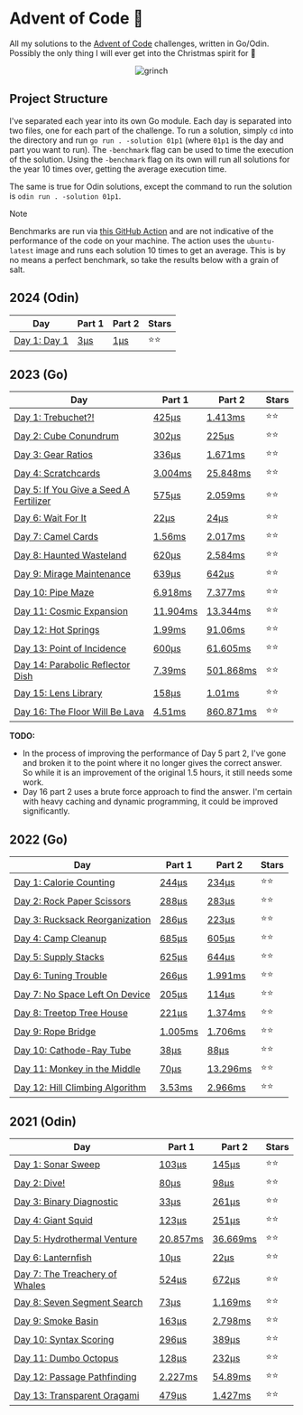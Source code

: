 # Advent of Code 📆

All my solutions to the [Advent of Code](https://adventofcode.com/) challenges, written in Go/Odin. Possibly the only thing I will ever get into the Christmas spirit for 🎄

<p align="center">
  <img alt="grinch" src="https://github.com/scottmckendry/AoC/assets/39483124/def61fe9-d27c-4440-b033-4fb7630306e0"/>
</p>

## Project Structure

I've separated each year into its own Go module. Each day is separated into two files, one for each part of the challenge. To run a solution, simply `cd` into the directory and run `go run . -solution 01p1` (where `01p1` is the day and part you want to run).
The `-benchmark` flag can be used to time the execution of the solution. Using the `-benchmark` flag on its own will run all solutions for the year 10 times over, getting the average execution time.

The same is true for Odin solutions, except the command to run the solution is `odin run . -solution 01p1`.

> [!NOTE]
> Benchmarks are run via [this GitHub Action](https://github.com/scottmckendry/aoc/actions/workflows/CI.yml) and are not indicative of the performance of the code on your machine.
> The action uses the `ubuntu-latest` image and runs each solution 10 times to get an average. This is by no means a perfect benchmark, so take the results below with a grain of salt.

## 2024 (Odin)

<!-- 2024TableStart -->
| Day | Part 1 | Part 2 | Stars |
| --- | --- | --- | --- |
| [Day 1: Day 1](https://adventofcode.com/2024/day/1) | [3µs](2024/01p1.odin) | [1µs](2024/01p2.odin) | ⭐⭐ |
<!-- 2024TableEnd -->

## 2023 (Go)

<!-- 2023TableStart -->
| Day | Part 1 | Part 2 | Stars |
| --- | --- | --- | --- |
| [Day 1: Trebuchet?!](https://adventofcode.com/2023/day/1) | [425µs](2023/01p1.go) | [1.413ms](2023/01p2.go) | ⭐⭐ |
| [Day 2: Cube Conundrum](https://adventofcode.com/2023/day/2) | [302µs](2023/02p1.go) | [225µs](2023/02p2.go) | ⭐⭐ |
| [Day 3: Gear Ratios](https://adventofcode.com/2023/day/3) | [336µs](2023/03p1.go) | [1.671ms](2023/03p2.go) | ⭐⭐ |
| [Day 4: Scratchcards](https://adventofcode.com/2023/day/4) | [3.004ms](2023/04p1.go) | [25.848ms](2023/04p2.go) | ⭐⭐ |
| [Day 5: If You Give a Seed A Fertilizer](https://adventofcode.com/2023/day/5) | [575µs](2023/05p1.go) | [2.059ms](2023/05p2.go) | ⭐⭐ |
| [Day 6: Wait For It](https://adventofcode.com/2023/day/6) | [22µs](2023/06p1.go) | [24µs](2023/06p2.go) | ⭐⭐ |
| [Day 7: Camel Cards](https://adventofcode.com/2023/day/7) | [1.56ms](2023/07p1.go) | [2.017ms](2023/07p2.go) | ⭐⭐ |
| [Day 8: Haunted Wasteland](https://adventofcode.com/2023/day/8) | [620µs](2023/08p1.go) | [2.584ms](2023/08p2.go) | ⭐⭐ |
| [Day 9: Mirage Maintenance](https://adventofcode.com/2023/day/9) | [639µs](2023/09p1.go) | [642µs](2023/09p2.go) | ⭐⭐ |
| [Day 10: Pipe Maze](https://adventofcode.com/2023/day/10) | [6.918ms](2023/10p1.go) | [7.377ms](2023/10p2.go) | ⭐⭐ |
| [Day 11: Cosmic Expansion](https://adventofcode.com/2023/day/11) | [11.904ms](2023/11p1.go) | [13.344ms](2023/11p2.go) | ⭐⭐ |
| [Day 12: Hot Springs](https://adventofcode.com/2023/day/12) | [1.99ms](2023/12p1.go) | [91.06ms](2023/12p2.go) | ⭐⭐ |
| [Day 13: Point of Incidence](https://adventofcode.com/2023/day/13) | [600µs](2023/13p1.go) | [61.605ms](2023/13p2.go) | ⭐⭐ |
| [Day 14: Parabolic Reflector Dish](https://adventofcode.com/2023/day/14) | [7.39ms](2023/14p1.go) | [501.868ms](2023/14p2.go) | ⭐⭐ |
| [Day 15: Lens Library](https://adventofcode.com/2023/day/15) | [158µs](2023/15p1.go) | [1.01ms](2023/15p2.go) | ⭐⭐ |
| [Day 16: The Floor Will Be Lava](https://adventofcode.com/2023/day/16) | [4.51ms](2023/16p1.go) | [860.871ms](2023/16p2.go) | ⭐⭐ |

<!-- 2023TableEnd -->

**TODO:**

-   In the process of improving the performance of Day 5 part 2, I've gone and broken it to the point where it no longer gives the correct answer. So while it is an improvement of the original 1.5 hours, it still needs some work.
-   Day 16 part 2 uses a brute force approach to find the answer. I'm certain with heavy caching and dynamic programming, it could be improved significantly.

## 2022 (Go)

<!-- 2022TableStart -->
| Day | Part 1 | Part 2 | Stars |
| --- | --- | --- | --- |
| [Day 1: Calorie Counting](https://adventofcode.com/2022/day/1) | [244µs](2022/01p1.go) | [234µs](2022/01p2.go) | ⭐⭐ |
| [Day 2: Rock Paper Scissors](https://adventofcode.com/2022/day/2) | [288µs](2022/02p1.go) | [283µs](2022/02p2.go) | ⭐⭐ |
| [Day 3: Rucksack Reorganization](https://adventofcode.com/2022/day/3) | [286µs](2022/03p1.go) | [223µs](2022/03p2.go) | ⭐⭐ |
| [Day 4: Camp Cleanup](https://adventofcode.com/2022/day/4) | [685µs](2022/04p1.go) | [605µs](2022/04p2.go) | ⭐⭐ |
| [Day 5: Supply Stacks](https://adventofcode.com/2022/day/5) | [625µs](2022/05p1.go) | [644µs](2022/05p2.go) | ⭐⭐ |
| [Day 6: Tuning Trouble](https://adventofcode.com/2022/day/6) | [266µs](2022/06p1.go) | [1.991ms](2022/06p2.go) | ⭐⭐ |
| [Day 7: No Space Left On Device](https://adventofcode.com/2022/day/7) | [205µs](2022/07p1.go) | [114µs](2022/07p2.go) | ⭐⭐ |
| [Day 8: Treetop Tree House](https://adventofcode.com/2022/day/8) | [221µs](2022/08p1.go) | [1.374ms](2022/08p2.go) | ⭐⭐ |
| [Day 9: Rope Bridge](https://adventofcode.com/2022/day/9) | [1.005ms](2022/09p1.go) | [1.706ms](2022/09p2.go) | ⭐⭐ |
| [Day 10: Cathode-Ray Tube](https://adventofcode.com/2022/day/10) | [38µs](2022/10p1.go) | [88µs](2022/10p2.go) | ⭐⭐ |
| [Day 11: Monkey in the Middle](https://adventofcode.com/2022/day/11) | [70µs](2022/11p1.go) | [13.296ms](2022/11p2.go) | ⭐⭐ |
| [Day 12: Hill Climbing Algorithm](https://adventofcode.com/2022/day/12) | [3.53ms](2022/12p1.go) | [2.966ms](2022/12p2.go) | ⭐⭐ |

<!-- 2022TableEnd -->

## 2021 (Odin)

<!-- 2021TableStart -->
| Day | Part 1 | Part 2 | Stars |
| --- | --- | --- | --- |
| [Day 1: Sonar Sweep](https://adventofcode.com/2021/day/1) | [103µs](2021/01p1.odin) | [145µs](2021/01p2.odin) | ⭐⭐ |
| [Day 2: Dive!](https://adventofcode.com/2021/day/2) | [80µs](2021/02p1.odin) | [98µs](2021/02p2.odin) | ⭐⭐ |
| [Day 3: Binary Diagnostic](https://adventofcode.com/2021/day/3) | [33µs](2021/03p1.odin) | [261µs](2021/03p2.odin) | ⭐⭐ |
| [Day 4: Giant Squid](https://adventofcode.com/2021/day/4) | [123µs](2021/04p1.odin) | [251µs](2021/04p2.odin) | ⭐⭐ |
| [Day 5: Hydrothermal Venture](https://adventofcode.com/2021/day/5) | [20.857ms](2021/05p1.odin) | [36.669ms](2021/05p2.odin) | ⭐⭐ |
| [Day 6: Lanternfish](https://adventofcode.com/2021/day/6) | [10µs](2021/06p1.odin) | [22µs](2021/06p2.odin) | ⭐⭐ |
| [Day 7: The Treachery of Whales](https://adventofcode.com/2021/day/7) | [524µs](2021/07p1.odin) | [672µs](2021/07p2.odin) | ⭐⭐ |
| [Day 8: Seven Segment Search](https://adventofcode.com/2021/day/8) | [73µs](2021/08p1.odin) | [1.169ms](2021/08p2.odin) | ⭐⭐ |
| [Day 9: Smoke Basin](https://adventofcode.com/2021/day/9) | [163µs](2021/09p1.odin) | [2.798ms](2021/09p2.odin) | ⭐⭐ |
| [Day 10: Syntax Scoring](https://adventofcode.com/2021/day/10) | [296µs](2021/10p1.odin) | [389µs](2021/10p2.odin) | ⭐⭐ |
| [Day 11: Dumbo Octopus](https://adventofcode.com/2021/day/11) | [128µs](2021/11p1.odin) | [232µs](2021/11p2.odin) | ⭐⭐ |
| [Day 12: Passage Pathfinding](https://adventofcode.com/2021/day/12) | [2.227ms](2021/12p1.odin) | [54.89ms](2021/12p2.odin) | ⭐⭐ |
| [Day 13: Transparent Oragami](https://adventofcode.com/2021/day/13) | [479µs](2021/13p1.odin) | [1.427ms](2021/13p2.odin) | ⭐⭐ |
<!-- 2021TableEnd -->

